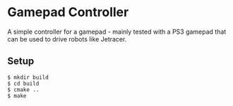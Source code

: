 # Gamepad Controller
A simple controller for a gamepad - mainly tested with a PS3 gamepad that can be used to drive robots like Jetracer.

## Setup
```
$ mkdir build
$ cd build
$ cmake ..
$ make        
```
